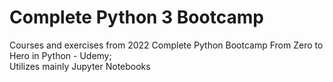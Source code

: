 # Complete Python 3 Bootcamp
Courses and exercises from 2022 Complete Python Bootcamp From Zero to Hero in Python - Udemy;<br>
Utilizes mainly Jupyter Notebooks

